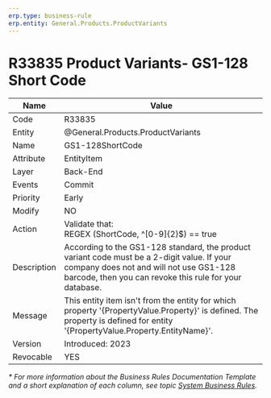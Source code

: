 ```yaml
---
erp.type: business-rule
erp.entity: General.Products.ProductVariants
---
```


# R33835 Product Variants- GS1-128 Short Code

| Name | Value |
| ---- | ----- |
| Code | R33835 |
| Entity | @General.Products.ProductVariants |
| Name | GS1-128ShortCode |
| Attribute | EntityItem |
| Layer | Back-End |
| Events | Commit |
| Priority | Early |
| Modify | NO |
| Action | Validate that: <br/> REGEX (ShortCode,  ^[0-9]{2}$) == true|
| Description| According to the GS1-128 standard, the product variant code must be a 2-digit value. If your company does not and will not use GS1-128 barcode, then you can revoke this rule for your database.|
| Message | This entity item isn't from the entity for which property '{PropertyValue.Property}' is defined. The property is defined for entity '{PropertyValue.Property.EntityName}'.|
| Version | Introduced: 2023 |
| Revocable | YES |

*\* For more information about the Business Rules Documentation Template and a short explanation of each column, see
topic [System Business Rules](../templates/template-description-system-business-rules.md).*
